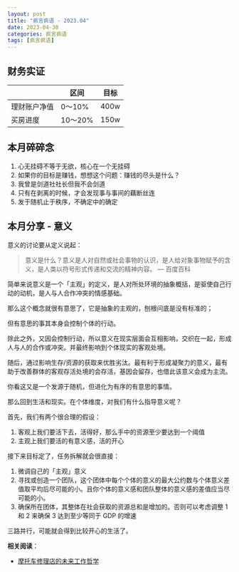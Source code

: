 ```yaml
---
layout: post
title: "疯言疯语 - 2023.04"
date: 2023-04-30
categories: 疯言疯语
tags: [疯言疯语]
---
```

## 财务实证

|  | 区间 | 目标 |
| --- | --- | --- |
| 理财账户净值 | 0～10% | 400w |
| 买房进度 | 10～20% | 150w |

## 本月碎碎念

1. 心无挂碍不等于无欲，核心在一个无挂碍
2. 如果你的目标是赚钱，想想这个问题：赚钱的尽头是什么？
3. 我曾是剑道社社长但我不会剑道
4. 只有在剥离的时候，才会发现事与事间的藕断丝连
5. 发于随机止于秩序，不确定中的确定

## 本月分享 - 意义

意义的讨论要从定义说起：

> 意义是什么？意义是人对自然或社会事物的认识，是人给对象事物赋予的含义，是人类以符号形式传递和交流的精神内容。
> — 百度百科

简单来说意义是一个「主观」的定义，是人对所处环境的抽象概括，是驱使自己行动的动机，是人与人合作冲突的情感基础。

那么这个概念就很有意思了，它是抽象的主观的，刨根问底是没有标准的；

但有意思的事其本身会控制个体的行动。

除此之外，又因会控制行动，所以意义在现实层面会互相影响，交织在一起，形成人与人的合作或冲突。并最终影响到个体现实的客观处境。

随后，通过影响生存/资源的获取来优胜劣汰。最有利于形成凝聚力的意义，最有助于改善群体的客观存活处境的会存活，基因会留存，也借此该意义会成为主流。

你看这又是一个发源于随机，但进化为有序的有意思的事情。

那么回到生活和现实。在个体维度，对我们有什么指导意义呢？

首先，我们有两个很合理的假设：

1. 客观上我们要活下去，活得好，那么手中的资源至少要达到一个阈值
2. 主观上我们要活的有意义感，活的开心

接下来目标定了，任务拆解就会很直接：

1. 微调自己的「主观」意义
2. 寻找或创造一个团队，这个团体中每个个体的意义的最大公约数与个体意义差值取平均后尽可能的小。且你个体的意义感和团队整体的意义感的差值应当尽可能的小。
3. 确保所在团体，其整体在社会获取的资源总和是增加的。否则可以考虑调整 1 和 2 来确保 3 达到至少等同于 GDP 的增速

三路并行，可能就会得到比较开心的生活了。

**相关阅读**：
- [摩托车修理店的未来工作哲学](https://m.douban.com/book/subject/25885921/)
